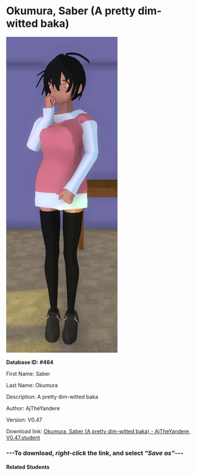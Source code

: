 # Okumura, Saber (A pretty dim-witted baka)

<img src="Files/Okumura, Saber (A pretty dim-witted baka).png" title="Okumura, Saber (A pretty dim-witted baka) - AjTheYandere, V0.47">

**Database ID: #464**

First Name: Saber

Last Name: Okumura

Description: A pretty dim-witted baka

Author: AjTheYandere

Version: V0.47

Download link: <a href="https://raw.githubusercontent.com/Arbiter1223/Daigaku-Gurashi-Custom-Students/master/Students/Files/Okumura%2C%20Saber%20(A%20pretty%20dim-witted%20baka)%20-%20AjTheYandere%2C%20V0.47.student">Okumura, Saber (A pretty dim-witted baka) - AjTheYandere, V0.47.student</a>

### ---**To download, _right-click_ the link, and select _"Save as"_**---

#### Related Students

